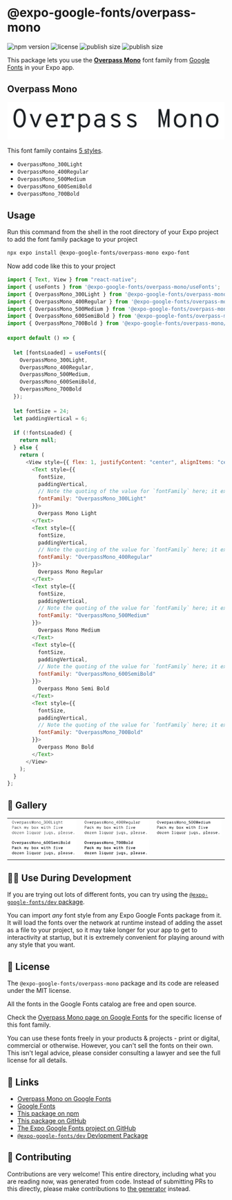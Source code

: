 # @expo-google-fonts/overpass-mono

![npm version](https://flat.badgen.net/npm/v/@expo-google-fonts/overpass-mono)
![license](https://flat.badgen.net/github/license/expo/google-fonts)
![publish size](https://flat.badgen.net/packagephobia/install/@expo-google-fonts/overpass-mono)
![publish size](https://flat.badgen.net/packagephobia/publish/@expo-google-fonts/overpass-mono)

This package lets you use the [**Overpass Mono**](https://fonts.google.com/specimen/Overpass+Mono) font family from [Google Fonts](https://fonts.google.com/) in your Expo app.

## Overpass Mono

![Overpass Mono](./font-family.png)

This font family contains [5 styles](#-gallery).

- `OverpassMono_300Light`
- `OverpassMono_400Regular`
- `OverpassMono_500Medium`
- `OverpassMono_600SemiBold`
- `OverpassMono_700Bold`

## Usage

Run this command from the shell in the root directory of your Expo project to add the font family package to your project

```sh
npx expo install @expo-google-fonts/overpass-mono expo-font
```

Now add code like this to your project

```js
import { Text, View } from "react-native";
import { useFonts } from '@expo-google-fonts/overpass-mono/useFonts';
import { OverpassMono_300Light } from '@expo-google-fonts/overpass-mono/300Light';
import { OverpassMono_400Regular } from '@expo-google-fonts/overpass-mono/400Regular';
import { OverpassMono_500Medium } from '@expo-google-fonts/overpass-mono/500Medium';
import { OverpassMono_600SemiBold } from '@expo-google-fonts/overpass-mono/600SemiBold';
import { OverpassMono_700Bold } from '@expo-google-fonts/overpass-mono/700Bold';

export default () => {

  let [fontsLoaded] = useFonts({
    OverpassMono_300Light, 
    OverpassMono_400Regular, 
    OverpassMono_500Medium, 
    OverpassMono_600SemiBold, 
    OverpassMono_700Bold
  });

  let fontSize = 24;
  let paddingVertical = 6;

  if (!fontsLoaded) {
    return null;
  } else {
    return (
      <View style={{ flex: 1, justifyContent: "center", alignItems: "center" }}>
        <Text style={{
          fontSize,
          paddingVertical,
          // Note the quoting of the value for `fontFamily` here; it expects a string!
          fontFamily: "OverpassMono_300Light"
        }}>
          Overpass Mono Light
        </Text>
        <Text style={{
          fontSize,
          paddingVertical,
          // Note the quoting of the value for `fontFamily` here; it expects a string!
          fontFamily: "OverpassMono_400Regular"
        }}>
          Overpass Mono Regular
        </Text>
        <Text style={{
          fontSize,
          paddingVertical,
          // Note the quoting of the value for `fontFamily` here; it expects a string!
          fontFamily: "OverpassMono_500Medium"
        }}>
          Overpass Mono Medium
        </Text>
        <Text style={{
          fontSize,
          paddingVertical,
          // Note the quoting of the value for `fontFamily` here; it expects a string!
          fontFamily: "OverpassMono_600SemiBold"
        }}>
          Overpass Mono Semi Bold
        </Text>
        <Text style={{
          fontSize,
          paddingVertical,
          // Note the quoting of the value for `fontFamily` here; it expects a string!
          fontFamily: "OverpassMono_700Bold"
        }}>
          Overpass Mono Bold
        </Text>
      </View>
    );
  }
};
```

## 🔡 Gallery


||||
|-|-|-|
|![OverpassMono_300Light](./300Light/OverpassMono_300Light.ttf.png)|![OverpassMono_400Regular](./400Regular/OverpassMono_400Regular.ttf.png)|![OverpassMono_500Medium](./500Medium/OverpassMono_500Medium.ttf.png)||
|![OverpassMono_600SemiBold](./600SemiBold/OverpassMono_600SemiBold.ttf.png)|![OverpassMono_700Bold](./700Bold/OverpassMono_700Bold.ttf.png)|||


## 👩‍💻 Use During Development

If you are trying out lots of different fonts, you can try using the [`@expo-google-fonts/dev` package](https://github.com/expo/google-fonts/tree/master/font-packages/dev#readme).

You can import _any_ font style from any Expo Google Fonts package from it. It will load the fonts over the network at runtime instead of adding the asset as a file to your project, so it may take longer for your app to get to interactivity at startup, but it is extremely convenient for playing around with any style that you want.


## 📖 License

The `@expo-google-fonts/overpass-mono` package and its code are released under the MIT license.

All the fonts in the Google Fonts catalog are free and open source.

Check the [Overpass Mono page on Google Fonts](https://fonts.google.com/specimen/Overpass+Mono) for the specific license of this font family.

You can use these fonts freely in your products & projects - print or digital, commercial or otherwise. However, you can't sell the fonts on their own. This isn't legal advice, please consider consulting a lawyer and see the full license for all details.

## 🔗 Links

- [Overpass Mono on Google Fonts](https://fonts.google.com/specimen/Overpass+Mono)
- [Google Fonts](https://fonts.google.com/)
- [This package on npm](https://www.npmjs.com/package/@expo-google-fonts/overpass-mono)
- [This package on GitHub](https://github.com/expo/google-fonts/tree/master/font-packages/overpass-mono)
- [The Expo Google Fonts project on GitHub](https://github.com/expo/google-fonts)
- [`@expo-google-fonts/dev` Devlopment Package](https://github.com/expo/google-fonts/tree/master/font-packages/dev)

## 🤝 Contributing

Contributions are very welcome! This entire directory, including what you are reading now, was generated from code. Instead of submitting PRs to this directly, please make contributions to [the generator](https://github.com/expo/google-fonts/tree/master/packages/generator) instead.
